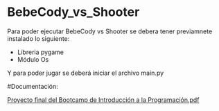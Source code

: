# BebeCody_vs_Shooter

Para poder ejecutar BebeCody vs Shooter se debera tener previamnete instalado lo siguiente:

  - Libreria pygame
  - Módulo Os
  
Y para poder jugar se deberá iniciar el archivo main.py

#Documentación:

[Proyecto final del Bootcamp de Introducción a la Programación.pdf](https://github.com/kaymikatty/BebeCody_vs_Shooter/files/8647280/Proyecto.final.del.Bootcamp.de.Introduccion.a.la.Programacion.pdf)
